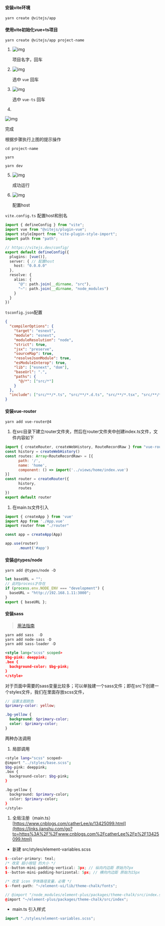 #### 安装vite环境

```
yarn create @vitejs/app
```

#### 使用vite初始化vue+ts项目

```
yarn create @vitejs/app project-name
```

1. ![img](https:////upload-images.jianshu.io/upload_images/18942534-7057ec0f93897a15.png?imageMogr2/auto-orient/strip|imageView2/2/w/694/format/webp)

   项目名字，回车

2. ![img](https:////upload-images.jianshu.io/upload_images/18942534-d6d1f4cd267a9136.png?imageMogr2/auto-orient/strip|imageView2/2/w/649/format/webp)

   选中 `vue` 回车

3. ![img](https:////upload-images.jianshu.io/upload_images/18942534-c5103faa6dbf43e4.png?imageMogr2/auto-orient/strip|imageView2/2/w/619/format/webp)

   选中 `vue-ts` 回车

4. 

   ![img](https:////upload-images.jianshu.io/upload_images/18942534-adc3cb107ec80e18.png?imageMogr2/auto-orient/strip|imageView2/2/w/531/format/webp)

   完成

   根据步骤执行上图的提示操作

   ```
   cd project-name
   ```

   ```
   yarn
   ```

   ```
   yarn dev
   ```

   

5. ![img](https:////upload-images.jianshu.io/upload_images/18942534-a72df5d2c3856600.png?imageMogr2/auto-orient/strip|imageView2/2/w/890/format/webp)

   成功运行

6. ![img](https:////upload-images.jianshu.io/upload_images/18942534-8566501f85166a14.png?imageMogr2/auto-orient/strip|imageView2/2/w/798/format/webp)

   配置host

`vite.config.ts` 配置host和别名



```ts
import { defineConfig } from "vite";
import vue from "@vitejs/plugin-vue";
import styleImport from "vite-plugin-style-import";
import path from "path";

// https://vitejs.dev/config/
export default defineConfig({
  plugins: [vue()],
  server: { // 配置host
    host: "0.0.0.0"
  },
  resolve: {
    alias: {
      "@": path.join(__dirname, "src"),
      "~": path.join(__dirname, "node_modules")
    }
  }
})
```

`tsconfig.json`配置



```json
{
  "compilerOptions": {
    "target": "esnext",
    "module": "esnext",
    "moduleResolution": "node",
    "strict": true,
    "jsx": "preserve",
    "sourceMap": true,
    "resolveJsonModule": true,
    "esModuleInterop": true,
    "lib": ["esnext", "dom"],
    "baseUrl": ".",
    "paths": {
      "@/*": ["src/*"]
    }
  },
  "include": ["src/**/*.ts", "src/**/*.d.ts", "src/**/*.tsx", "src/**/*.vue"]
}
```

#### 安装vue-router

```
yarn add vue-router@4
```

1. 在src目录下建立router文件夹，然后在router文件夹中创建index.ts文件，文件内容如下



```jsx
import { createRouter, createWebHistory, RouteRecordRaw } from "vue-router";
const history = createWebHistory()
const routes: Array<RouteRecordRaw> = [{
      path: '/',
      name: 'home',
      component: () => import('../views/home/index.vue')
}]
const router = createRouter({
      history,
      routes
})
export default router
```

1. 在main.ts文件引入



```jsx
import { createApp } from 'vue'
import App from './App.vue'
import router from "./router"

const app = createApp(App)

app.use(router)
      .mount('#app')
```

#### 安装@types/node

```
yarn add @types/node -D
```



```jsx
let baseURL = "";
// 此时process才存在
if (process.env.NODE_ENV === "development") {
  baseURL = "http://192.168.1.11:3000";
}
export { baseURL };
```

#### 安装sass

> [用法指南](https://links.jianshu.com/go?to=https%3A%2F%2Fwww.ruanyifeng.com%2Fblog%2F2012%2F06%2Fsass.html)



```csharp
yarn add sass  -D
yarn add node-sass -D 
yarn add sass-loader -D 
```



```xml
<style lang="scss" scoped>
$bg-pink: deeppink;
.box {
  background-color: $bg-pink;
}
</style>
```

对于页面中需要的sass变量比较多；可以单独建一个sass文件；即在src下创建一个styles文件，我们在里面存放scss文件，



```scss
// 设置主题颜色
$primary-color: yellow;

.bg-yellow {
  background: $primary-color;
  color: $primary-color;
}
```

两种办法调用

1. 局部调用



```bash
<style lang="scss" scoped>
@import "../styles/base.scss";
$bg-pink: deeppink;
.box {
  background-color: $bg-pink;
}

.bg-yellow {
  background: $primary-color;
  color: $primary-color;
}
</style>
```

1. 全局注册（main.ts）[https://www.cnblogs.com/catherLee/p/13425099.html](https://links.jianshu.com/go?to=https%3A%2F%2Fwww.cnblogs.com%2FcatherLee%2Fp%2F13425099.html)

- 新建 src/styles/element-variables.scss



```cpp
$--color-primary: teal;
/* 改变 超小按钮 的大小 */
$--button-mini-padding-vertical: 3px; // 纵向内边距 原始为7px
$--button-mini-padding-horizontal: 5px; // 横向内边距 原始为15px

/* 改变 icon 字体路径变量，必需 */
$--font-path: "~/element-ui/lib/theme-chalk/fonts";

// @import "/node_modules/element-plus/packages/theme-chalk/src/index.scss";
@import "~/element-plus/packages/theme-chalk/src/index";
```

- main.ts 引入样式



```cpp
import "./styles/element-variables.scss";
```

